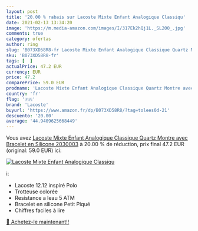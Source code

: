 ```yaml
---
layout: post
title: '20.00 % rabais sur Lacoste Mixte Enfant Analogique Classiqu'
date: 2021-02-13 13:34:20
image: 'https://m.media-amazon.com/images/I/317Ek2hQj1L._SL200_.jpg'
comments: true
category: ofertas
author: ring
slug: 'B073XD58R8-fr Lacoste Mixte Enfant Analogique Classique Quartz Montre...'
sku: 'B073XD58R8-fr'
tags: [  ]
actualPrice: 47.2 EUR
currency: EUR
price: 47.2
comparePrice: 59.0 EUR
prodname: 'Lacoste Mixte Enfant Analogique Classique Quartz Montre avec Bracelet en Silicone 2030003'
country: 'fr'
flag: '🇫🇷'
brand: 'Lacoste'
buyurl: 'https://www.amazon.fr/dp/B073XD58R8/?tag=tolees0d-21'
descuento: '20.00'
average: '44.9409625668449'
---
```


Vous avez [Lacoste Mixte Enfant Analogique Classique Quartz Montre avec Bracelet en Silicone 2030003](https://www.amazon.fr/dp/B073XD58R8/?tag=tolees0d-21)  à  20.00 % de réduction, prix final  47.2 EUR (original: 59.0 EUR) ici:

[![Lacoste Mixte Enfant Analogique Classiqu](https://m.media-amazon.com/images/I/317Ek2hQj1L._SL200_.jpg)](https://www.amazon.fr/dp/B073XD58R8/?tag=tolees0d-21)

ℹ️:

- Lacoste 12.12 inspiré Polo
- Trotteuse colorée
- Resistance a leau 5 ATM
- Bracelet en silicone Petit Piqué
- Chiffres faciles à lire

[🛒 Achetez-le maintenant!!](https://www.amazon.fr/dp/B073XD58R8/?tag=tolees0d-21)
